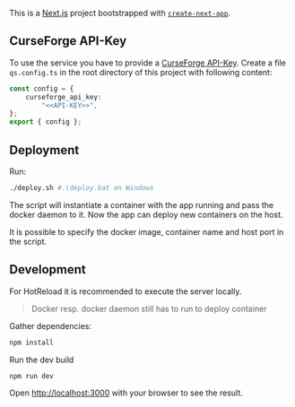 This is a [Next.js](https://nextjs.org/) project bootstrapped with [`create-next-app`](https://github.com/vercel/next.js/tree/canary/packages/create-next-app).

## CurseForge API-Key
To use the service you have to provide a [CurseForge API-Key](https://docs.curseforge.com/rest-api/#authentication).
Create a file `qs.config.ts` in the root directory of this project with following content:

```ts
const config = {
    curseforge_api_key:
        "<<API-KEY>>",
};
export { config };
```

## Deployment
Run:
```bash
./deploy.sh #.\deploy.bat on Windows
```
The script will instantiate a container with the app running and pass the docker daemon to it.
Now the app can deploy new containers on the host.

It is possible to specify the docker image, container name and host port in the script.


## Development
For HotReload it is recommended to execute the server locally.
> Docker resp. docker daemon still has to run to deploy container

Gather dependencies:
```bash
npm install
```
Run the dev build
```bash
npm run dev
```

Open [http://localhost:3000](http://localhost:3000) with your browser to see the result.